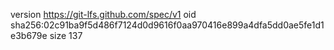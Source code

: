 version https://git-lfs.github.com/spec/v1
oid sha256:02c91ba9f5d486f7124d0d9616f0aa970416e899a4dfa5dd0ae5fe1d1e3b679e
size 137
